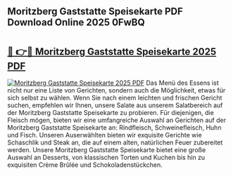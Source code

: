## Moritzberg Gaststatte Speisekarte PDF Download Online 2025 0FwBQ

# <h2><a href="http://gc81vfs.nevu.top/?p=Moritzberg+Gaststatte+Speisekarte">🔗 👉🔴 Moritzberg Gaststatte Speisekarte 2025 PDF</a></h2>

[![Moritzberg Gaststatte Speisekarte 2025 PDF](https://i.imgur.com/dBaPXMq.png)](http://gc81vfs.nevu.top/?p=Moritzberg+Gaststatte+Speisekarte)
Das Menü des Essens ist nicht nur eine Liste von Gerichten, sondern auch die Möglichkeit, etwas für sich selbst zu wählen. Wenn Sie nach einem leichten und frischen Gericht suchen, empfehlen wir Ihnen, unsere Salate aus unserem Salatbereich auf der Moritzberg Gaststatte Speisekarte zu probieren. Für diejenigen, die Fleisch mögen, bieten wir eine umfangreiche Auswahl an Gerichten auf der Moritzberg Gaststatte Speisekarte an: Rindfleisch, Schweinefleisch, Huhn und Fisch. Unseren Auserwählten bieten wir exquisite Gerichte wie Schaschlik und Steak an, die auf einem alten, natürlichen Feuer zubereitet werden. Unsere Moritzberg Gaststatte Speisekarte bietet eine große Auswahl an Desserts, von klassischen Torten und Kuchen bis hin zu exquisiten Crème Brûlée und Schokoladenstückchen.
